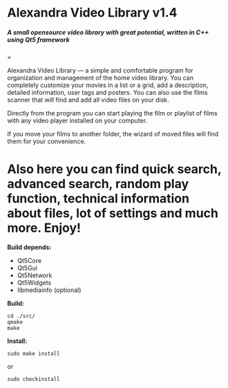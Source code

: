 # Alexandra Video Library v1.4
##### A small opensource video library with great potential, written in C++ using Qt5 framework
=

Alexandra Video Library — a simple and comfortable program for organization and management of the home video library. You can completely customize your movies in a list or a grid, add a description, detailed information, user tags and posters. You can also use the films scanner that will find and add all video files on your disk.

Directly from the program you can start playing the film or playlist of films with any video player installed on your computer.

If you move your films to another folder, the wizard of moved files will find them for your convenience.

Also here you can find quick search, advanced search, random play function, technical information about files, lot of settings and much more. Enjoy!
=

**Build depends:**

 - Qt5Core
 - Qt5Gui
 - Qt5Network
 - Qt5Widgets
 - libmediainfo (optional)

**Build:**

    cd ./src/
    qmake
    make

**Install:**

    sudo make install

or

    sudo checkinstall

